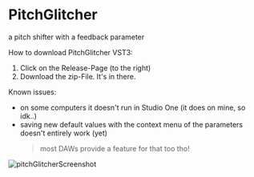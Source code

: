 # PitchGlitcher
a pitch shifter with a feedback parameter

How to download PitchGlitcher VST3:
1. Click on the Release-Page (to the right)
2. Download the zip-File. It's in there.

Known issues:
- on some computers it doesn't run in Studio One (it does on mine, so idk..)
- saving new default values with the context menu of the parameters doesn't entirely work (yet)
   > most DAWs provide a feature for that too tho!

![pitchGlitcherScreenshot](https://user-images.githubusercontent.com/54960398/171127261-7ee245b6-f829-42db-a465-8cf9a3549c88.png)
